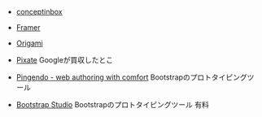 - [conceptinbox](https://app.conceptinbox.com)
- [Framer](http://framerjs.com/)
- [Origami](http://facebook.github.io/origami/)

- [Pixate](http://www.pixate.com/)
Googleが買収したとこ


- [Pingendo - web authoring with comfort](http://pingendo.com/)
Bootstrapのプロトタイピングツール

- [Bootstrap Studio](https://bootstrapstudio.io/)
Bootstrapのプロトタイピングツール 有料
